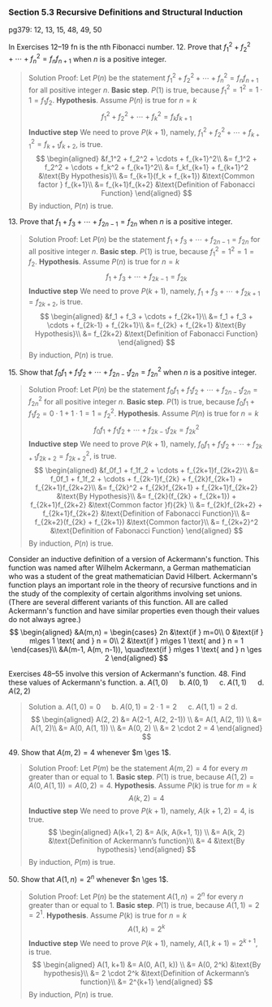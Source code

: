 ### Section 5.3 Recursive Definitions and Structural Induction
pg379: 12, 13, 15, 48, 49, 50

In Exercises 12–19 fn is the nth Fibonacci number.
12\. Prove that $f_1^2 + f_2^2 + \cdots + f_n^2 = f_nf_{n+1}$ when $n$ is a positive integer.
>Solution
Proof:
Let $P(n)$ be the statement $f_1^2 + f_2^2 + \cdots + f_n^2 = f_nf_{n+1}$ for all positive integer $n$.
**Basic step**. $P(1)$ is true, because $f_1^2 = 1^2 = 1 \cdot 1 = f_1f_2$.
**Hypothesis**. Assume $P(n)$ is true for $n=k$
$$
f_1^2 + f_2^2 + \cdots + f_k^2 = f_kf_{k+1}
$$
**Inductive step** We need to prove $P(k+1)$, namely, $f_1^2 + f_2^2 + \cdots + f_{k+1}^2 = f_{k+1}f_{k+2}$, is true.
$$
\begin{aligned}
&f_1^2 + f_2^2 + \cdots + f_{k+1}^2\\
&= f_1^2 + f_2^2 + \cdots + f_k^2 + f_{k+1}^2\\
&= f_kf_{k+1} + f_{k+1}^2 &\text{By Hypothesis}\\
&= f_{k+1}(f_k + f_{k+1}) &\text{Common factor } f_{k+1}\\
&= f_{k+1}f_{k+2} &\text{Definition of Fabonacci Function}
\end{aligned}
$$
By induction, $P(n)$ is true.

13\. Prove that $f_1 + f_3 + \cdots + f_{2n-1} = f_{2n}$ when $n$ is a positive integer.
>Solution
Proof:
Let $P(n)$ be the statement $f_1 + f_3 + \cdots + f_{2n-1} = f_{2n}$ for all positive integer $n$.
**Basic step**. $P(1)$ is true, because $f_1^2 = 1^2 = 1 = f_2$.
**Hypothesis**. Assume $P(n)$ is true for $n=k$
$$
f_1 + f_3 + \cdots + f_{2k-1} = f_{2k}
$$
**Inductive step** We need to prove $P(k+1)$, namely, $f_1 + f_3 + \cdots + f_{2k+1} = f_{2k+2}$, is true.
$$
\begin{aligned}
&f_1 + f_3 + \cdots + f_{2k+1}\\
&= f_1 + f_3 + \cdots + f_{2k-1} + f_{2k+1}\\
&= f_{2k} + f_{2k+1} &\text{By Hypothesis}\\
&= f_{2k+2} &\text{Definition of Fabonacci Function}
\end{aligned}
$$
By induction, $P(n)$ is true.

15\. Show that $f_0f_1 + f_1f_2 + \cdots + f_{2n-1}f_{2n} = f_{2n}^2$ when $n$ is a positive integer.
>Solution
Proof:
Let $P(n)$ be the statement $f_0f_1 + f_1f_2 + \cdots + f_{2n-1}f_{2n} = f_{2n}^2$ for all positive integer $n$.
**Basic step**. $P(1)$ is true, because $f_0f_1 + f_1f_2 = 0 \cdot 1 + 1 \cdot 1 = 1 = f_2^2$.
**Hypothesis**. Assume $P(n)$ is true for $n=k$
$$
f_0f_1 + f_1f_2 + \cdots + f_{2k-1}f_{2k} = f_{2k}^2
$$
**Inductive step** We need to prove $P(k+1)$, namely, $f_0f_1 + f_1f_2 + \cdots + f_{2k+1}f_{2k+2} = f_{2k+2}^2$, is true.
$$
\begin{aligned}
&f_0f_1 + f_1f_2 + \cdots + f_{2k+1}f_{2k+2}\\
&= f_0f_1 + f_1f_2 + \cdots + f_{2k-1}f_{2k} + f_{2k}f_{2k+1} + f_{2k+1}f_{2k+2}\\
&= f_{2k}^2 + f_{2k}f_{2k+1} + f_{2k+1}f_{2k+2} &\text{By Hypothesis}\\
&= f_{2k}(f_{2k} + f_{2k+1}) + f_{2k+1}f_{2k+2} &\text{Common factor }f){2k} \\
&= f_{2k}f_{2k+2} + f_{2k+1}f_{2k+2} &\text{Definition of Fabonacci Function}\\
&= f_{2k+2}(f_{2k} + f_{2k+1}) &\text{Common factor}\\
&= f_{2k+2}^2 &\text{Definition of Fabonacci Function}
\end{aligned}
$$
By induction, $P(n)$ is true.

Consider an inductive definition of a version of Ackermann's function. This function was named after Wilhelm Ackermann, a German mathematician who was a student of the great mathematician David Hilbert. Ackermann's function plays an important role in the theory of recursive functions and in the study of the complexity of certain algorithms involving set unions. (There are several different variants of this function. All are called Ackermann's function and have similar properties even though their values do not always agree.)
$$
\begin{aligned}
&A(m,n) = \begin{cases}
2n &\text{if } m=0\\
0 &\text{if } m\ges 1 \text{ and } n = 0\\
2 &\text{if } m\ges 1 \text{ and } n = 1
\end{cases}\\
&A(m-1, A(m, n-1)), \quad\text{if } m\ges 1 \text{ and } n \ges 2
\end{aligned}
$$

Exercises 48–55 involve this version of Ackermann's function.
48\. Find these values of Ackermann's function.
a. $A(1, 0)$ &emsp; b. $A(0, 1)$ &emsp; c. $A(1, 1)$ &emsp; d. $A(2, 2)$
>Solution
a. $A(1, 0) = 0$ &emsp; b. $A(0, 1) = 2\cdot 1= 2$ &emsp; c. $A(1, 1) = 2$
d.
$$
\begin{aligned}
A(2, 2) &= A(2-1, A(2, 2-1)) \\
&= A(1, A(2, 1)) \\
&= A(1, 2)\\
&= A(0, A(1, 1)) \\
&= A(0, 2) \\
&= 2 \cdot 2 = 4
\end{aligned}
$$


49\. Show that $A(m, 2) = 4$ whenever $m \ges 1$.
>Solution
Proof:
Let $P(m)$ be the statement $A(m, 2) = 4$ for every $m$ greater than or equal to 1.
**Basic step**. $P(1)$ is true, because $A(1, 2) = A(0, A(1, 1)) = A(0, 2) = 4$.
**Hypothesis**. Assume $P(k)$ is true for $m=k$
$$
A(k, 2) = 4
$$
**Inductive step** We need to prove $P(k+1)$, namely, $A(k+1, 2) = 4$, is true.
$$
\begin{aligned}
A(k+1, 2) &= A(k, A(k+1, 1)) \\
&= A(k, 2) &\text{Definition of Ackermann’s function}\\
&= 4 &\text{By hypothesis}
\end{aligned}
$$
By induction, $P(m)$ is true.

50\. Show that $A(1, n) = 2^n$ whenever $n \ges 1$.
>Solution
Proof:
Let $P(n)$ be the statement $A(1, n) = 2^n$ for every $n$ greater than or equal to 1.
**Basic step**. $P(1)$ is true, because $A(1, 1) = 2 = 2^1$.
**Hypothesis**. Assume $P(k)$ is true for $n=k$
$$
A(1, k) = 2^k
$$
**Inductive step** We need to prove $P(k+1)$, namely, $A(1, k+1) = 2^{k+1}$, is true.
$$
\begin{aligned}
A(1, k+1) &= A(0, A(1, k)) \\
&= A(0, 2^k) &\text{By hypothesis}\\
&= 2 \cdot 2^k &\text{Definition of Ackermann’s function}\\
&= 2^{k+1}
\end{aligned}
$$
By induction, $P(n)$ is true.

